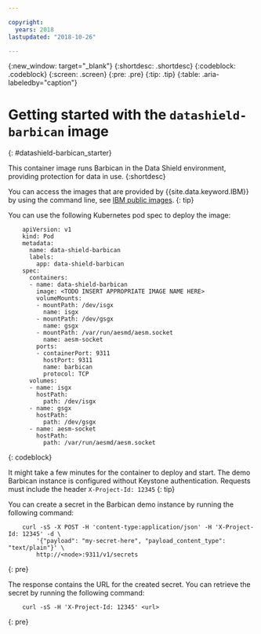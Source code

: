 ```yaml
---

copyright:
  years: 2018
lastupdated: "2018-10-26"

---
```


{:new_window: target="_blank"}
{:shortdesc: .shortdesc}
{:codeblock: .codeblock}
{:screen: .screen}
{:pre: .pre}
{:tip: .tip} 
{:table: .aria-labeledby="caption"}

# Getting started with the `datashield-barbican` image
{: #datashield-barbican_starter}

This container image runs Barbican in the Data Shield environment, providing protection for data in use.
{:shortdesc}

You can access the images that are provided by {{site.data.keyword.IBM}} by using the command line, see [IBM public images](/docs/services/Registry/registry_public_images.html#public_images).
{: tip}

You can use the following Kubernetes pod spec to deploy the image:

```
    apiVersion: v1
    kind: Pod
    metadata:
      name: data-shield-barbican
      labels:
        app: data-shield-barbican
    spec:
      containers:
      - name: data-shield-barbican
        image: <TODO INSERT APPROPRIATE IMAGE NAME HERE>
        volumeMounts:
        - mountPath: /dev/isgx
          name: isgx
        - mountPath: /dev/gsgx
          name: gsgx
        - mountPath: /var/run/aesmd/aesm.socket
          name: aesm-socket
        ports:
        - containerPort: 9311
          hostPort: 9311
          name: barbican
          protocol: TCP
      volumes:
      - name: isgx
        hostPath:
          path: /dev/isgx
      - name: gsgx
        hostPath:
          path: /dev/gsgx
      - name: aesm-socket
        hostPath:
          path: /var/run/aesmd/aesm.socket
```
{: codeblock}

It might take a few minutes for the container to deploy and start. The demo Barbican instance is configured without Keystone authentication. Requests must include the header `X-Project-Id: 12345`
{: tip}

You can create a secret in the Barbican demo instance by running the following command:

```
    curl -sS -X POST -H 'content-type:application/json' -H 'X-Project-Id: 12345' -d \
        '{"payload": "my-secret-here", "payload_content_type": "text/plain"}' \
        http://<node>:9311/v1/secrets
```
{: pre}
    
The response contains the URL for the created secret. You can retrieve the secret by running the following command:

```
    curl -sS -H 'X-Project-Id: 12345' <url>
```
{: pre}
